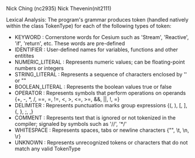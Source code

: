  Nick Ching (nc2935)
 Nick Thevenin(nit2111)

 Lexical Analysis:
 The program's grammar produces token (handled natively within the class TokenType) for each of the following types of token:
 -  KEYWORD : Cornerstone words for Cesium such as 'Stream', 'Reactive', 'if', 'return', etc. These words are pre-defined
 -  IDENTIFIER : User-defined names for variables, functions and other entitites
 -  NUMERIC_LITERAL : Represents numeric values; can be floating-point numbers or integers
 -  STRING_LITERAL : Represents a sequence of characters enclosed by '' or "" 
 -  BOOLEAN_LITERAL : Represents the boolean values true or false
 -  OPERATOR : Represents symbols that perform operations on operands {+, -, *, /, ==, =, !=, <, >, <=, >=, &&, ||, !, =}
 -  DELIMITER : Represents punctuation marks group expressions {(, ), [, ], {, }, ;, ,} 
 -  COMMENT : Represents text that is ignored or not tokenized in the compiler; signaled by symbols such as '//', '*/'
 -  WHITESPACE : Represents spaces, tabs or newline characters {"", \t, \n, \r}
 -  UNKNOWN : Represents unrecognized tokens or characters that do not match any valid TokenType